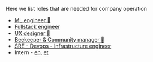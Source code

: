 Here we list roles that are needed for company operation

- [ML engineer 🧠](ML%20engineer%20🧠.md)
- [Fullstack engineer](Fullstack%20engineer.md)
- [UX designer 🔲](UX%20designer%20🔲.md)
- [Beekeeper & Community manager 🐝](Beekeeper%20&%20Community%20manager%20🐝.md)
- [SRE - Devops - Infrastructure engineer](SRE%20-%20Devops%20-%20Infrastructure%20engineer.md)
- Intern - [en](./Internship/Internship_IoT_Mechatronics.md), [et](./Internship/Internship_IoT_Mechatronics_ET.md)